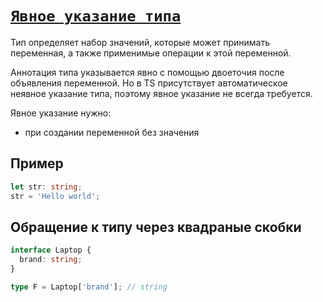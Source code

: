 # [`Явное указание типа`](../index.md)

Тип определяет набор значений, которые может принимать переменная, а также применимые операции к этой переменной.

Аннотация типа указывается явно с помощью двоеточия после объявления переменной. Но в TS присутствует автоматическое неявное указание типа, поэтому явное указание не всегда требуется.

Явное указание нужно:

- при создании переменной без значения

## Пример

```ts
let str: string;
str = 'Hello world';
```

## Обращение к типу через квадраные скобки

```ts
interface Laptop {
  brand: string;
}

type F = Laptop['brand']; // string
```

